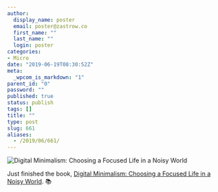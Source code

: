 ```yaml
---
author:
  display_name: poster
  email: poster@zastrow.co
  first_name: ""
  last_name: ""
  login: poster
categories:
- Micro
date: "2019-06-19T08:30:52Z"
meta:
  _wpcom_is_markdown: "1"
parent_id: "0"
password: ""
published: true
status: publish
tags: []
title: ""
type: post
slug: 661
aliases:
  - /2019/06/661/
---
```

<p><img src="https://i.gr-assets.com/images/S/compressed.photo.goodreads.com/books/1544193419l/43168058._SX318_.jpg" alt="Digital Minimalism: Choosing a Focused Life in a Noisy World" /></p>

<p>Just finished the book, <a href="https://www.goodreads.com/review/show/2720568826?utm_medium=api&amp;utm_source=rss">Digital Minimalism: Choosing a Focused Life in a Noisy World</a>. 📚</p>
